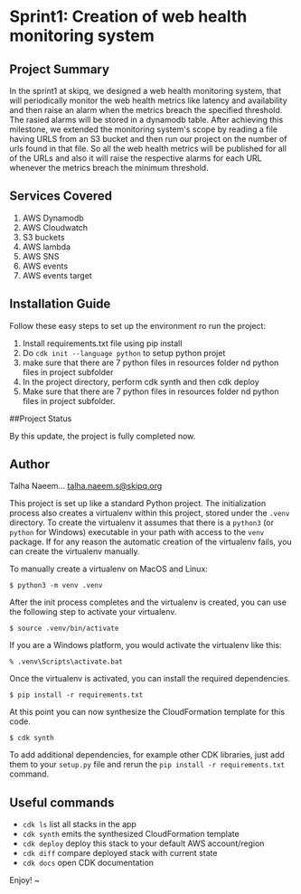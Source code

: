 

# Sprint1: Creation of web health monitoring system
## Project Summary 

In the sprint1 at skipq, we designed a web health monitoring system, that will periodically monitor the web health metrics like latency and availability and
then raise an alarm when the metrics breach the specified threshold. The rasied alarms will be stored in a dynamodb  table.
After achieving this milestone, we extended the monitoring system's scope by reading a file having URLS from an S3 bucket and then run our project on the number of urls found in that file. So all the web health metrics will be published for all of the URLs and also it will raise the respective alarms for each URL whenever the metrics breach the minimum threshold.
## Services Covered

1. AWS Dynamodb
2. AWS Cloudwatch
3. S3 buckets
4. AWS lambda
5. AWS SNS
6. AWS events
7. AWS events target

## Installation Guide

Follow these easy steps to set up the environment ro run the project:

1. Install requirements.txt file using pip install
2. Do `cdk init --language python` to setup python projet
3. make sure that there are 7 python files in resources folder nd  python files in project subfolder
3. In the project directory, perform cdk synth and then cdk deploy
3. Make sure that there are 7 python files in resources folder nd  python files in project subfolder.

##Project Status

By this update, the project is fully completed now. 

## Author

Talha Naeem... talha.naeem.s@skipq.org


This project is set up like a standard Python project.  The initialization
process also creates a virtualenv within this project, stored under the `.venv`
directory.  To create the virtualenv it assumes that there is a `python3`
(or `python` for Windows) executable in your path with access to the `venv`
package. If for any reason the automatic creation of the virtualenv fails,
you can create the virtualenv manually.

To manually create a virtualenv on MacOS and Linux:

```
$ python3 -m venv .venv
```

After the init process completes and the virtualenv is created, you can use the following
step to activate your virtualenv.

```
$ source .venv/bin/activate
```

If you are a Windows platform, you would activate the virtualenv like this:

```
% .venv\Scripts\activate.bat
```

Once the virtualenv is activated, you can install the required dependencies.

```
$ pip install -r requirements.txt
```

At this point you can now synthesize the CloudFormation template for this code.

```
$ cdk synth
```

To add additional dependencies, for example other CDK libraries, just add
them to your `setup.py` file and rerun the `pip install -r requirements.txt`
command.

## Useful commands

 * `cdk ls`          list all stacks in the app
 * `cdk synth`       emits the synthesized CloudFormation template
 * `cdk deploy`      deploy this stack to your default AWS account/region
 * `cdk diff`        compare deployed stack with current state
 * `cdk docs`        open CDK documentation

Enjoy!
~





